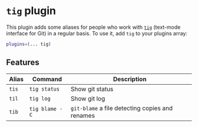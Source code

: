 # `tig` plugin

This plugin adds some aliases for people who work with [`tig`](https://jonas.github.io/tig/) (text-mode interface for
Git) in a regular basis. To use it, add `tig` to your plugins array:

```zsh
plugins=(... tig)
```

## Features

| Alias | Command        | Description                                     |
|-------|----------------|-------------------------------------------------|
| `tis` | `tig status`   | Show git status                                 |
| `til` | `tig log`      | Show git log                                    |
| `tib` | `tig blame -C` | `git-blame` a file detecting copies and renames |
